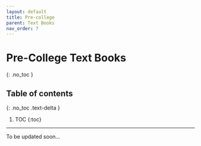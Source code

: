 ```yaml
---
layout: default
title: Pre-college
parent: Text Books
nav_order: 7
---
```


# Pre-College Text Books
{: .no_toc }

## Table of contents
{: .no_toc .text-delta }

1. TOC
{:toc}

---

To be updated soon...